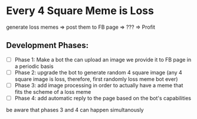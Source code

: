 # Every 4 Square Meme is Loss
generate loss memes => post them to FB page => ??? => Profit



## Development Phases:
- [ ] Phase 1: Make a bot the can upload an image we provide it to FB page in a periodic basis 
- [ ] Phase 2: upgrade the bot to generate random 4 square image (any 4 square image is loss, therefore, first randomly loss meme bot ever)
- [ ] Phase 3: add image processing in order to actually have a meme that fits the scheme of a loss meme
- [ ] Phase 4: add automatic reply to the page based on the bot's capabilities

be aware that phases 3 and 4 can happen simultanously
